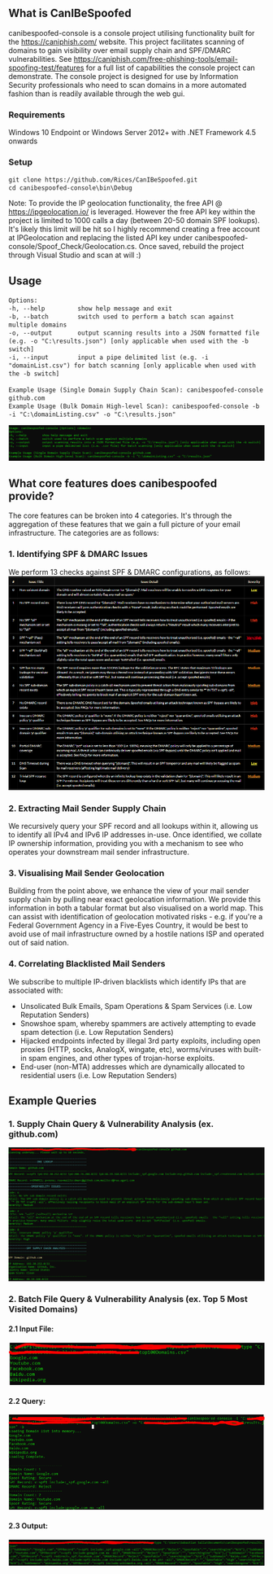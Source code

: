 ## What is CanIBeSpoofed

canibespoofed-console is a console project utilising functionality built for the https://caniphish.com/ website. This project facilitates scanning of domains to gain visibility over email supply chain and SPF/DMARC vulnerabilities. See https://caniphish.com/free-phishing-tools/email-spoofing-test/features for a full list of capabilities the console project can demonstrate. The console project is designed for use by Information Security professionals who need to scan domains in a more automated fashion than is readily available through the web gui.

### Requirements
Windows 10 Endpoint or Windows Server 2012+ with .NET Framework 4.5 onwards

### Setup
```
git clone https://github.com/Rices/CanIBeSpoofed.git
cd canibespoofed-console\bin\Debug
```
Note: To provide the IP geolocation functionality, the free API @ https://ipgeolocation.io/ is leveraged. However the free API key within the project is limited to 1000 calls a day (between 20-50 domain SPF lookups). It's likely this limit will be hit so I highly recommend creating a free account at IPGeolocation and replacing the listed API key under canibespoofed-console/Spoof_Check/Geolocation.cs. Once saved, rebuild the project through Visual Studio and scan at will :)

## Usage
```Usage: canibespoofed-console [Options] <domain>
Options:
-h, --help         show help message and exit
-b, --batch        switch used to perform a batch scan against multiple domains
-o, --output       output scanning results into a JSON formatted file (e.g. -o "C:\results.json") [only applicable when used with the -b switch]
-i, --input        input a pipe delimited list (e.g. -i "domainList.csv") for batch scanning [only applicable when used with the -b switch]

Example Usage (Single Domain Supply Chain Scan): canibespoofed-console github.com
Example Usage (Bulk Domain High-level Scan): canibespoofed-console -b -i "C:\domainListing.csv" -o "C:\results.json"
```
![](/images/Usage.PNG)

## What core features does canibespoofed provide?
The core features can be broken into 4 categories. It's through the aggregation of these features that we gain a full picture of your email infrastructure. The categories are as follows:
### 1. Identifying SPF & DMARC Issues
We perform 13 checks against SPF & DMARC configurations, as follows:
![](/images/VulnChecks.PNG)

### 2. Extracting Mail Sender Supply Chain
We recursively query your SPF record and all lookups within it, allowing us to identify all IPv4 and IPv6 IP addresses in-use. Once identified, we collate IP ownership information, providing you with a mechanism to see who operates your downstream mail sender infrastructure.

### 3. Visualising Mail Sender Geolocation
Building from the point above, we enhance the view of your mail sender supply chain by pulling near exact geolocation information. We provide this information in both a tabular format but also visualised on a world map. This can assist with identification of geolocation motivated risks - e.g. if you're a Federal Government Agency in a Five-Eyes Country, it would be best to avoid use of mail infrastructure owned by a hostile nations ISP and operated out of said nation.

### 4. Correlating Blacklisted Mail Senders
We subscribe to multiple IP-driven blacklists which identify IPs that are associated with:
* Unsolicated Bulk Emails, Spam Operations & Spam Services (i.e. Low Reputation Senders)
* Snowshoe spam, whereby spammers are actively attempting to evade spam detection (i.e. Low Reputation Senders)
* Hijacked endpoints infected by illegal 3rd party exploits, including open proxies (HTTP, socks, AnalogX, wingate, etc), worms/viruses with built-in spam engines, and other types of trojan-horse exploits.
* End-user (non-MTA) addresses which are dynamically allocated to residential users (i.e. Low Reputation Senders)

## Example Queries

### 1. Supply Chain Query & Vulnerability Analysis (ex. github.com)

![](/images/SupplyChainScan.PNG)

### 2. Batch File Query & Vulnerability Analysis (ex. Top 5 Most Visited Domains)

#### 2.1 Input File:

![](/images/InputFile.PNG)

#### 2.2 Query:

![](/images/BatchScan.PNG)

#### 2.3 Output:

![](/images/outputFile.PNG)
